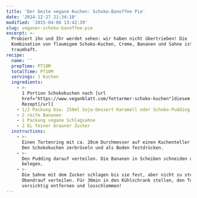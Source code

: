 ```yaml
---
title: 'Der beste vegane Kuchen: Schoko-Banoffee Pie'
date: '2014-12-27 21:34:10'
modified: '2015-04-06 13:42:39'
slug: veganer-schoko-banoffee-pie
excerpt: >-
  Probiert ihn und Ihr werdet sehen: wir haben nicht übertrieben! Die
  Kombination von flaumigem Schoko-Kuchen, Creme, Bananen und Sahne ist einfach
  traumhaft.
recipe:
  name: ''
  prepTime: PT10M
  totalTime: PT10M
  servings: 1 Kuchen
  ingredients:
    - >-
      1 Portion Schokokuchen nach [url
      href="https://www.veganblatt.com/fettarmer-schoko-kuchen"]diesem
      Rezept[/url]
    - 1/2 Packung bzw. 250ml Soja-Dessert Karamell oder Schoko-Pudding
    - 2 reife Bananen
    - 1 Packung vegane Schlagsahne
    - 2 EL feiner brauner Zucker
  instructions:
    - >-
      Einen Tortenring mit ca. 20cm Durchmesser auf einen Kuchenteller setzen.
      Den Schokokuchen zerbröseln und als Boden festdrücken.
    - >-
      Den Pudding darauf verteilen. Die Bananen in Scheiben schneiden und damit
      belegen.
    - >-
      Die Sahne mit dem Zucker schlagen bis sie fest, aber nicht zu steif ist.
      Obendrauf verteilen. Für 30min in den Kühlschrank stellen, den Tortenring
      vorsichtig entfernen und losschlemmen!
---
```


[<!-- Image removed (no copyright): banoffee-pie-2-640x400.jpg -->](https://www.veganblatt.com/i/banoffee-pie-2.jpg)
